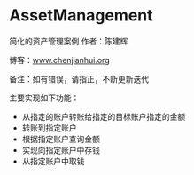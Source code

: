 # AssetManagement
简化的资产管理案例
作者：陈建辉

博客：www.chenjianhui.org

备注：如有错误，请指正，不断更新迭代

主要实现如下功能：

- 从指定的账户转账给指定的目标账户指定的金额
- 转账到指定账户
- 根据指定账户查询金额
- 实现向指定账户中存钱
- 从指定账户中取钱


